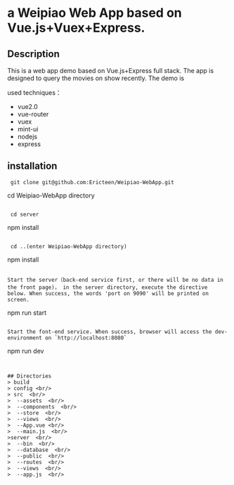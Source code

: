 
# a Weipiao Web App based on Vue.js+Vuex+Express.

## Description
This is a web app demo based on Vue.js+Express full stack. The app is designed to query the movies on show recently. The demo is 

used techniques：<br/>
- vue2.0
- vue-router
- vuex
- mint-ui
- nodejs
- express
	
## installation

```
 git clone git@github.com:Ericteen/Weipiao-WebApp.git
```
 cd Weipiao-WebApp directory
```

 cd server
```
 npm install
```

 cd ..(enter Weipiao-WebApp directory)
```
 npm install
```

Start the server（back-end service first, or there will be no data in the front page)， in the server directory, execute the directive below. When success, the words 'port on 9090' will be printed on screen.
```
 npm run start
```

Start the font-end service. When success, browser will access the dev-environment on `http://localhost:8080`
```
 npm run dev
```


## Directories
> build  
> config <br/>
> src  <br/>
>  --assets  <br/>
>  --components  <br/>
>  --store  <br/>
>  --views  <br/>
>  --App.vue <br/>
>  --main.js  <br/>
>server  <br/>
>  --bin  <br/>
>  --database  <br/>
>  --public  <br/>
>  --routes  <br/>
>  --views  <br/>
>  --app.js  <br/>



	
	
